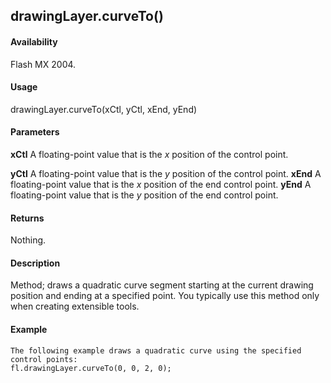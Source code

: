 ## drawingLayer.curveTo()

#### Availability

Flash MX 2004.

#### Usage

drawingLayer.curveTo(xCtl, yCtl, xEnd, yEnd)

#### Parameters

**xCtl** A floating-point value that is the *x* position of the control point.
>
**yCtl** A floating-point value that is the *y* position of the control point. **xEnd** A floating-point value that is the *x* position of the end control point. **yEnd** A floating-point value that is the *y* position of the end control point.

#### Returns

Nothing.

#### Description

Method; draws a quadratic curve segment starting at the current drawing position and ending at a specified point. You typically use this method only when creating extensible tools.

#### Example

```
The following example draws a quadratic curve using the specified control points:
fl.drawingLayer.curveTo(0, 0, 2, 0);

```